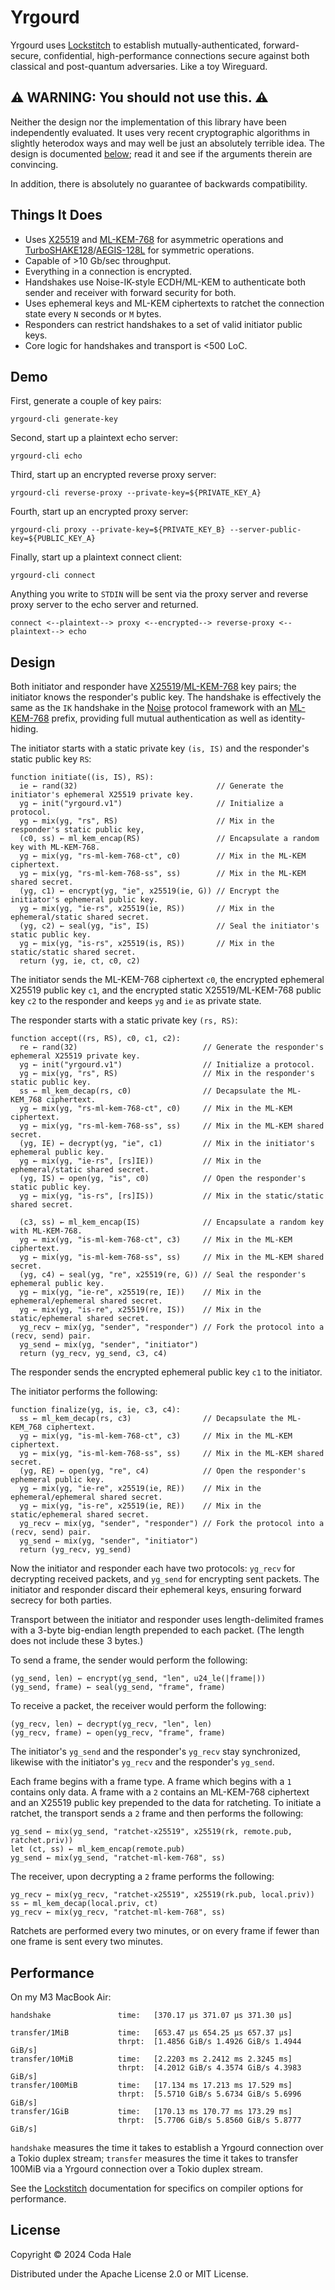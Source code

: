 # Yrgourd

Yrgourd uses [Lockstitch][] to establish mutually-authenticated, forward-secure, confidential,
high-performance connections secure against both classical and post-quantum adversaries. Like a toy
Wireguard.

[Lockstitch]: https://github.com/codahale/lockstitch

## ⚠️ WARNING: You should not use this. ⚠️

Neither the design nor the implementation of this library have been independently evaluated. It uses
very recent cryptographic algorithms in slightly heterodox ways and may well be just an absolutely
terrible idea. The design is documented [below](#design); read it and see if the arguments therein
are convincing.

In addition, there is absolutely no guarantee of backwards compatibility.

## Things It Does

* Uses [X25519][] and [ML-KEM-768][] for asymmetric operations and [TurboSHAKE128][]/[AEGIS-128L][]
  for symmetric operations.
* Capable of >10 Gb/sec throughput.
* Everything in a connection is encrypted.
* Handshakes use Noise-IK-style ECDH/ML-KEM to authenticate both sender and receiver with forward
  security for both.
* Uses ephemeral keys and ML-KEM ciphertexts to ratchet the connection state every `N` seconds or
  `M` bytes.
* Responders can restrict handshakes to a set of valid initiator public keys.
* Core logic for handshakes and transport is <500 LoC.

[X25519]: https://www.rfc-editor.org/rfc/rfc7748.html
[ML-KEM-768]: https://csrc.nist.gov/pubs/fips/203/ipd
[TurboSHAKE128]: https://www.ietf.org/archive/id/draft-irtf-cfrg-kangarootwelve-13.html
[AEGIS-128L]: https://www.ietf.org/archive/id/draft-irtf-cfrg-aegis-aead-10.html

## Demo

First, generate a couple of key pairs:

```shell
yrgourd-cli generate-key
```

Second, start up a plaintext echo server:

```shell
yrgourd-cli echo
```

Third, start up an encrypted reverse proxy server:

```shell
yrgourd-cli reverse-proxy --private-key=${PRIVATE_KEY_A}
```

Fourth, start up an encrypted proxy server:

```shell
yrgourd-cli proxy --private-key=${PRIVATE_KEY_B} --server-public-key=${PUBLIC_KEY_A}
```

Finally, start up a plaintext connect client:

```shell
yrgourd-cli connect
```

Anything you write to `STDIN` will be sent via the proxy server and reverse proxy server to the echo
server and returned.

```text
connect <--plaintext--> proxy <--encrypted--> reverse-proxy <--plaintext--> echo
```

## Design

Both initiator and responder have [X25519][]/[ML-KEM-768] key pairs; the initiator knows the
responder's public key. The handshake is effectively the same as the `IK` handshake in the [Noise][]
protocol framework with an [ML-KEM-768][] prefix, providing full mutual authentication as well as
identity-hiding.

[Noise]: https://noiseprotocol.org/noise.html#interactive-handshake-patterns-fundamental

The initiator starts with a static private key `(is, IS)` and the responder's static public key
`RS`:

```text
function initiate((is, IS), RS):
  ie ← rand(32)                               // Generate the initiator's ephemeral X25519 private key.
  yg ← init("yrgourd.v1")                     // Initialize a protocol.
  yg ← mix(yg, "rs", RS)                      // Mix in the responder's static public key,
  (c0, ss) ← ml_kem_encap(RS)                 // Encapsulate a random key with ML-KEM-768.
  yg ← mix(yg, "rs-ml-kem-768-ct", c0)        // Mix in the ML-KEM ciphertext.
  yg ← mix(yg, "rs-ml-kem-768-ss", ss)        // Mix in the ML-KEM shared secret.
  (yg, c1) ← encrypt(yg, "ie", x25519(ie, G)) // Encrypt the initiator's ephemeral public key.
  yg ← mix(yg, "ie-rs", x25519(ie, RS))       // Mix in the ephemeral/static shared secret.
  (yg, c2) ← seal(yg, "is", IS)               // Seal the initiator's static public key.
  yg ← mix(yg, "is-rs", x25519(is, RS))       // Mix in the static/static shared secret.
  return (yg, ie, ct, c0, c2)
```

The initiator sends the ML-KEM-768 ciphertext `c0`, the encrypted ephemeral X25519 public key `c1`,
and the encrypted static X25519/ML-KEM-768 public key `c2` to the responder and keeps `yg` and `ie`
as private state.

The responder starts with a static private key `(rs, RS)`:

```text
function accept((rs, RS), c0, c1, c2):
  re ← rand(32)                            // Generate the responder's ephemeral X25519 private key.
  yg ← init("yrgourd.v1")                  // Initialize a protocol.
  yg ← mix(yg, "rs", RS)                   // Mix in the responder's static public key.
  ss ← ml_kem_decap(rs, c0)                // Decapsulate the ML-KEM_768 ciphertext.
  yg ← mix(yg, "rs-ml-kem-768-ct", c0)     // Mix in the ML-KEM ciphertext.
  yg ← mix(yg, "rs-ml-kem-768-ss", ss)     // Mix in the ML-KEM shared secret.
  (yg, IE) ← decrypt(yg, "ie", c1)         // Mix in the initiator's ephemeral public key.
  yg ← mix(yg, "ie-rs", [rs]IE))           // Mix in the ephemeral/static shared secret.
  (yg, IS) ← open(yg, "is", c0)            // Open the responder's static public key.
  yg ← mix(yg, "is-rs", [rs]IS))           // Mix in the static/static shared secret.

  (c3, ss) ← ml_kem_encap(IS)              // Encapsulate a random key with ML-KEM-768.
  yg ← mix(yg, "is-ml-kem-768-ct", c3)     // Mix in the ML-KEM ciphertext.
  yg ← mix(yg, "is-ml-kem-768-ss", ss)     // Mix in the ML-KEM shared secret.
  (yg, c4) ← seal(yg, "re", x25519(re, G)) // Seal the responder's ephemeral public key.
  yg ← mix(yg, "ie-re", x25519(re, IE))    // Mix in the ephemeral/ephemeral shared secret.
  yg ← mix(yg, "is-re", x25519(re, IS))    // Mix in the static/ephemeral shared secret.
  yg_recv ← mix(yg, "sender", "responder") // Fork the protocol into a (recv, send) pair.
  yg_send ← mix(yg, "sender", "initiator")
  return (yg_recv, yg_send, c3, c4)
```

The responder sends the encrypted ephemeral public key `c1` to the initiator.

The initiator performs the following:

```text
function finalize(yg, is, ie, c3, c4):
  ss ← ml_kem_decap(rs, c3)                // Decapsulate the ML-KEM_768 ciphertext.
  yg ← mix(yg, "is-ml-kem-768-ct", c3)     // Mix in the ML-KEM ciphertext.
  yg ← mix(yg, "is-ml-kem-768-ss", ss)     // Mix in the ML-KEM shared secret.
  (yg, RE) ← open(yg, "re", c4)            // Open the responder's ephemeral public key.
  yg ← mix(yg, "ie-re", x25519(ie, RE))    // Mix in the ephemeral/ephemeral shared secret.
  yg ← mix(yg, "is-re", x25519(ie, RE))    // Mix in the static/ephemeral shared secret.
  yg_recv ← mix(yg, "sender", "responder") // Fork the protocol into a (recv, send) pair.
  yg_send ← mix(yg, "sender", "initiator")
  return (yg_recv, yg_send)
```

Now the initiator and responder each have two protocols: `yg_recv` for decrypting received packets,
and `yg_send` for encrypting sent packets. The initiator and responder discard their ephemeral keys,
ensuring forward secrecy for both parties.

Transport between the initiator and responder uses length-delimited frames with a 3-byte big-endian
length prepended to each packet. (The length does not include these 3 bytes.)

To send a frame, the sender would perform the following:

```text
(yg_send, len) ← encrypt(yg_send, "len", u24_le(|frame|))
(yg_send, frame) ← seal(yg_send, "frame", frame)
```

To receive a packet, the receiver would perform the following:

```text
(yg_recv, len) ← decrypt(yg_recv, "len", len)
(yg_recv, frame) ← open(yg_recv, "frame", frame)
```

The initiator's `yg_send` and the responder's `yg_recv` stay synchronized, likewise with the
initiator's `yg_recv` and the responder's `yg_send`.

Each frame begins with a frame type. A frame which begins with a `1` contains only data. A frame
with a `2` contains an ML-KEM-768 ciphertext and an X25519 public key prepended to the data for
ratcheting. To initiate a ratchet, the transport sends a `2` frame and then performs the following:

```text
yg_send ← mix(yg_send, "ratchet-x25519", x25519(rk, remote.pub, ratchet.priv))
let (ct, ss) ← ml_kem_encap(remote.pub)
yg_send ← mix(yg_send, "ratchet-ml-kem-768", ss)
```

The receiver, upon decrypting a `2` frame performs the following:

```text
yg_recv ← mix(yg_recv, "ratchet-x25519", x25519(rk.pub, local.priv))
ss ← ml_kem_decap(local.priv, ct)
yg_recv ← mix(yg_recv, "ratchet-ml-kem-768", ss)
```

Ratchets are performed every two minutes, or on every frame if fewer than one frame is sent every
two minutes.

## Performance

On my M3 MacBook Air:

```text
handshake               time:   [370.17 µs 371.07 µs 371.30 µs]

transfer/1MiB           time:   [653.47 µs 654.25 µs 657.37 µs]
                        thrpt:  [1.4856 GiB/s 1.4926 GiB/s 1.4944 GiB/s]
transfer/10MiB          time:   [2.2203 ms 2.2412 ms 2.3245 ms]
                        thrpt:  [4.2012 GiB/s 4.3574 GiB/s 4.3983 GiB/s]
transfer/100MiB         time:   [17.134 ms 17.213 ms 17.529 ms]
                        thrpt:  [5.5710 GiB/s 5.6734 GiB/s 5.6996 GiB/s]
transfer/1GiB           time:   [170.13 ms 170.77 ms 173.29 ms]
                        thrpt:  [5.7706 GiB/s 5.8560 GiB/s 5.8777 GiB/s]

```

`handshake` measures the time it takes to establish a Yrgourd connection over a Tokio duplex stream;
`transfer` measures the time it takes to transfer 100MiB via a Yrgourd connection over a Tokio
duplex stream.

See the [Lockstitch][] documentation for specifics on compiler options for performance.

## License

Copyright © 2024 Coda Hale

Distributed under the Apache License 2.0 or MIT License.
